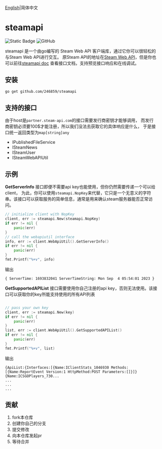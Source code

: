 [English](./README.md)|简体中文

# steamapi
![Static Badge](https://img.shields.io/badge/go-%3E%3D1.21-blue)
![GitHub](https://img.shields.io/github/license/246859/steamapi?color=red)

steamapi 是一个由go编写的 Steam Web API 客户端库，通过它你可以很轻松的与Steam Web API进行交互。
原Steam API的地址在[Steam Web API](https://partner.steamgames.com/doc/webapi)，但是你也可以前往[steamapi doc](https://apifox.com/apidoc/shared-1a2822b1-0e88-4df1-b7ad-08acfd783cf2)
查看接口文档，支持预览接口响应和在线调试。


## 安装
```sh
go get github.com/246859/steamapi
```

## 支持的接口
由于host是`partner.steam-api.com`的接口需要发行商密钥才能够调用，
而发行商密钥必须要100$才能注册，所以我们没法去获取它的具体响应是什么，
于是接口统一返回类型为`map[string]any`

- IPublishedFileService
- ISteamNews
- ISteamUser
- ISteamWebAPIUtil



## 示例

**GetServerInfo** 接口即便不需要api key也能使用，但你仍然需要传递一个可以给client，
为此，你可以使用`steamapi.NopKey`来代替，它只是一个无意义的字符串。该接口可以获取服务的简单信息，通常是用来确认steam服务器能否正常访问。

```go
// initialize client with NopKey
client, err := steamapi.New(steamapi.NopKey)
if err != nil {
    panic(err)
}
// call the webapiutil interface
info, err := client.WebApiUtil().GetServerInfo()
if err != nil {
    panic(err)
}
fmt.Printf("%+v", info)
```
输出
```
{ ServerTime: 1693832041 ServerTimeString: Mon Sep  4 05:54:01 2023 }
```



**GetSupportedAPIList** 接口需要使用你自己注册的api key，否则无法使用。该接口可以获取你的key所能支持使用的所有API列表

```go

// pass your own key
client, err := steamapi.New(key)
if err != nil {
    panic(err)
}
list, err := client.WebApiUtil().GetSupportedAPIList()
if err != nil {
    panic(err)
}
fmt.Printf("%+v", list)
```
输出
```
{ApiList:{Interfaces:[{Name:IClientStats_1046930 Methods:[{Name:ReportEvent Version:1 HttpMethod:POST Parameters:[]}]} {Name:ICSGOPlayers_730...
...
...
...
```



## 贡献

1. fork本仓库
2. 创建你自己的分支
3. 提交修改
4. 向本仓库发起pr
5. 等待合并